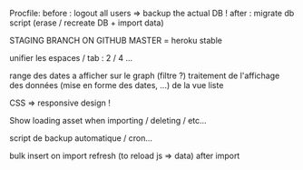 Procfile:
before : logout all users
  => backup the actual DB !
after : migrate db script (erase / recreate DB + import data)

STAGING BRANCH ON GITHUB
MASTER = heroku stable

unifier les espaces / tab : 2 / 4 ...

range des dates a afficher sur le graph (filtre ?)
traitement de l'affichage des données (mise en forme des dates, ...) de la vue liste

CSS => responsive design !

Show loading asset when importing / deleting / etc...

script de backup automatique / cron...

bulk insert on import
refresh (to reload js => data) after import
